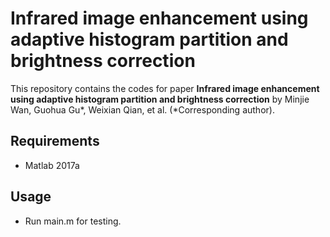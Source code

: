 # Infrared image enhancement using adaptive histogram partition and brightness correction
This repository contains the codes for paper **Infrared image enhancement using adaptive histogram partition and brightness correction** by Minjie Wan, Guohua Gu*, Weixian Qian, et al. (*Corresponding author).

## Requirements
- Matlab 2017a

## Usage
- Run main.m for testing.
